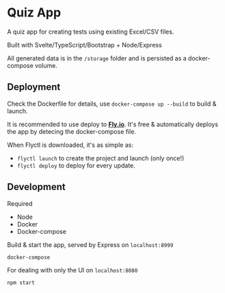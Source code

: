 # Quiz App

A quiz app for creating tests using existing Excel/CSV files.

Built with Svelte/TypeScript/Bootstrap + Node/Express

All generated data is in the `/storage` folder and is persisted as a docker-compose volume.

## Deployment

Check the Dockerfile for details, use `docker-compose up --build` to build & launch.

It is recommended to use deploy to [**Fly.io**](https://fly.io/). It's free & automatically deploys the app by detecing the docker-compose file.

When Flyctl is downloaded, it's as simple as:
- `flyctl launch` to create the project and launch (only once!)
- `flyctl deploy` to deploy for every update.

## Development

Required 
- Node
- Docker
- Docker-compose

Build & start the app, served by Express on `localhost:8999`
```
docker-compose 
```

For dealing with only the UI on `localhost:8080`
```
npm start
```
